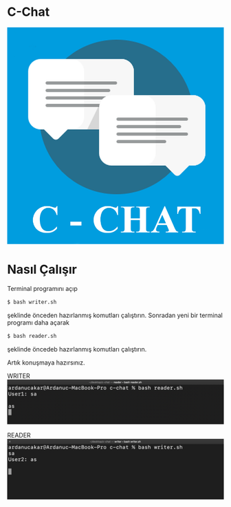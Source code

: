 # C-Chat
![GitHub Logo](https://github.com/ArdanucAKAR/C-Chat/blob/master/c-chat.png)
# Nasıl Çalışır
Terminal programını açıp 
```sh
$ bash writer.sh
```
şeklinde önceden hazırlanmış komutları çalıştırın. Sonradan yeni bir terminal programı daha açarak
```sh
$ bash reader.sh
```
şeklinde öncedeb hazırlanmış komutları çalıştırın.

Artık konuşmaya hazırsınız.

WRITER
![GitHub Logo](https://github.com/ArdanucAKAR/C-Chat/blob/master/Ekran%20Resmi%202020-05-25%2018.28.32.png)

READER
![GitHub Logo](https://github.com/ArdanucAKAR/C-Chat/blob/master/Ekran%20Resmi%202020-05-25%2018.28.05.png)
